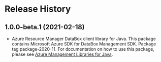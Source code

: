 # Release History

## 1.0.0-beta.1 (2021-02-18)

- Azure Resource Manager DataBox client library for Java. This package contains Microsoft Azure SDK for DataBox Management SDK.  Package tag package-2020-11. For documentation on how to use this package, please see [Azure Management Libraries for Java](https://aka.ms/azsdk/java/mgmt).
